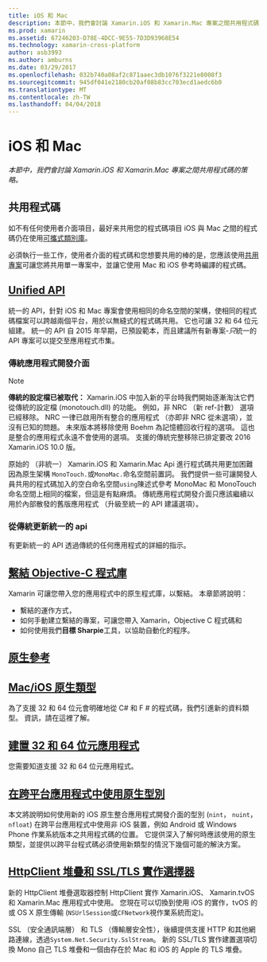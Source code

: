 ```yaml
---
title: iOS 和 Mac
description: 本節中，我們會討論 Xamarin.iOS 和 Xamarin.Mac 專案之間共用程式碼的策略。
ms.prod: xamarin
ms.assetid: 67246203-D78E-4DCC-9E55-7D3D93968E54
ms.technology: xamarin-cross-platform
author: asb3993
ms.author: amburns
ms.date: 03/29/2017
ms.openlocfilehash: 032b740a08af2c871aaec3db1076f3221e8008f3
ms.sourcegitcommit: 945df041e2180cb20af08b83cc703ecd1aedc6b0
ms.translationtype: MT
ms.contentlocale: zh-TW
ms.lasthandoff: 04/04/2018
---
```

# <a name="ios-and-mac"></a>iOS 和 Mac

_本節中，我們會討論 Xamarin.iOS 和 Xamarin.Mac 專案之間共用程式碼的策略。_

## <a name="code-sharing"></a>共用程式碼

如不有任何使用者介面項目，最好来共用您的程式碼項目 iOS 與 Mac 之間的程式碼仍在使用[可攜式類別庫](~/cross-platform/app-fundamentals/pcl.md)。

必須執行一些工作，使用者介面的程式碼和您想要共用的棒的是，您應該使用[共用專案](~/cross-platform/app-fundamentals/shared-projects.md)可讓您將共用單一專案中，並讓它使用 Mac 和 iOS 參考時編譯的程式碼。

##  <a name="unified-apiunifiedindexmd"></a>[Unified API](unified/index.md)

統一的 API，針對 iOS 和 Mac 專案會使用相同的命名空間的架構，使相同的程式碼檔案可以跨越兩個平台，用於以無縫式的程式碼共用。 它也可讓 32 和 64 位元組建。 統一的 API 自 2015 年早期，已預設範本，而且建議所有新專案-*只*統一的 API 專案可以提交至應用程式市集。

### <a name="classic-apis"></a>傳統應用程式開發介面

> [!NOTE]
> **傳統的設定檔已被取代：** Xamarin.iOS 中加入新的平台時我們開始逐漸淘汰它們從傳統的設定檔 (monotouch.dll) 的功能。 例如，非 NRC （新 ref-計數） 選項已經移除。 NRC 一律已啟用所有整合的應用程式 （亦即非 NRC 從未選項），並沒有已知的問題。 未來版本將移除使用 Boehm 為記憶體回收行程的選項。 這也是整合的應用程式永遠不會使用的選項。 支援的傳統完整移除已排定要改 2016 Xamarin.iOS 10.0 版。

原始的 （非統一） Xamarin.iOS 和 Xamarin.Mac Api 進行程式碼共用更加困難因為原生架構 `MonoTouch.`或`MonoMac.`命名空間前置詞。  我們提供一些可讓開發人員共用的程式碼加入的空白命名空間`using`陳述式參考 MonoMac 和 MonoTouch 命名空間上相同的檔案，但這是有點麻煩。 傳統應用程式開發介面只應該繼續以用於內部散發的舊版應用程式 （升級至統一的 API 建議選項）。


### <a name="updating-from-classic-to-the-unified-api"></a>從傳統更新統一的 api

有更新統一的 API 透過傳統的任何應用程式的詳細的指示。

## <a name="binding-objective-c-librariesbindingindexmd"></a>[繫結 Objective-C 程式庫](binding/index.md)

Xamarin 可讓您帶入您的應用程式中的原生程式庫，以繫結。 本章節將說明：

- 繫結的運作方式，
- 如何手動建立繫結的專案，可讓您帶入 Xamarin，Objective C 程式碼和
- 如何使用我們**目標 Sharpie**工具，以協助自動化的程序。

## <a name="native-referencesnative-referencesmd"></a>[原生參考](native-references.md)



##  <a name="macios-native-typesnativetypesmd"></a>[Mac/iOS 原生類型](nativetypes.md)

為了支援 32 和 64 位元會明確地從 C# 和 F # 的程式碼，我們引進新的資料類型。   資訊，請在這裡了解。

##  <a name="building-32-and-64-bit-apps32-and-64indexmd"></a>[建置 32 和 64 位元應用程式](32-and-64/index.md)

您需要知道支援 32 和 64 位元應用程式。

## <a name="working-with-native-types-in-cross-platform-appsnative-types-cross-platformmd"></a>[在跨平台應用程式中使用原生型別](native-types-cross-platform.md)

本文將說明如何使用新的 iOS 原生整合應用程式開發介面的型別 (`nint`， `nuint`， `nfloat`) 在跨平台應用程式中使用非 iOS 裝置，例如 Android 或 Windows Phone 作業系統版本之共用程式碼的位置。
它提供深入了解何時應該使用的原生類型，並提供以跨平台程式碼必須使用新類型的情況下幾個可能的解決方案。


## <a name="httpclient-stack-and-ssltls-implementation-selectorhttp-stackmd"></a>[HttpClient 堆疊和 SSL/TLS 實作選擇器](http-stack.md)

新的 HttpClient 堆疊選取器控制 HttpClient 實作 Xamarin.iOS、 Xamarin.tvOS 和 Xamarin.Mac 應用程式中使用。 您現在可以切換到使用 iOS 的實作，tvOS 的或 OS X 原生傳輸 (`NSUrlSession`或`CFNetwork`視作業系統而定)。

SSL （安全通訊端層） 和 TLS （傳輸層安全性），後續提供支援 HTTP 和其他網路連線，透過`System.Net.Security.SslStream`。 新的 SSL/TLS 實作建置選項切換 Mono 自己 TLS 堆疊和一個由存在於 Mac 和 iOS 的 Apple 的 TLS 堆疊。
